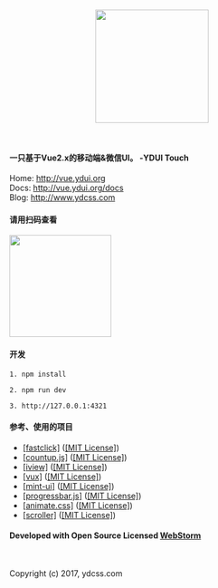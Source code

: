 <p align="center">
    <br>
    <a href="http://vue.ydui.org">
        <img width="200" src="http://static.ydcss.com/ydui/img/logo.png">
    </a>
    <br>
</p>
<br/>

#### 一只基于Vue2.x的移动端&微信UI。 -YDUI Touch

Home: <a href="http://vue.ydui.org"> http://vue.ydui.org </a>  
Docs: <a href="http://vue.ydui.org/docs"> http://vue.ydui.org/docs </a>  
Blog: <a href="http://www.ydcss.com"> http://www.ydcss.com </a>  

#### 请用扫码查看
<img width="180" height="180" src="http://static.ydcss.com/ydui/img/qrcode.jpg" />

#### 开发

```shell
1. npm install

2. npm run dev

3. http://127.0.0.1:4321
```

#### 参考、使用的项目

* <a href="https://github.com/ftlabs/fastclick" target="_blank">[fastclick]</a> (<a href="https://github.com/ftlabs/fastclick/blob/master/LICENSE" target="_blank">[MIT License]</a>)
* <a href="https://github.com/inorganik/CountUp.js" target="_blank">[countup.js]</a> (<a href="https://github.com/inorganik/countUp.js/blob/master/LICENSE.md" target="_blank">[MIT License]</a>)
* <a href="https://github.com/iview/iview" target="_blank">[iview]</a> (<a href="https://github.com/iview/iview/blob/2.0/LICENSE" target="_blank">[MIT License]</a>)
* <a href="https://github.com/airyland/vux" target="_blank">[vux]</a> (<a href="https://github.com/airyland/vux/blob/v2/LICENSE" target="_blank">[MIT License]</a>)
* <a href="https://github.com/ElemeFE/mint-ui" target="_blank">[mint-ui]</a> (<a href="https://github.com/ElemeFE/mint-ui/blob/master/LICENSE" target="_blank">[MIT License]</a>)
* <a href="https://github.com/kimmobrunfeldt/progressbar.js" target="_blank">[progressbar.js]</a> (<a href="https://github.com/kimmobrunfeldt/progressbar.js/blob/master/LICENSE" target="_blank">[MIT License]</a>)
* <a href="https://github.com/daneden/animate.css" target="_blank">[animate.css]</a> (<a href="https://github.com/daneden/animate.css/blob/master/LICENSE" target="_blank">[MIT License]</a>)
* <a href="https://github.com/pbakaus/scroller" target="_blank">[scroller]</a> (<a href="https://github.com/pbakaus/scroller/blob/master/LICENSE.txt" target="_blank">[MIT License]</a>)

#### Developed with Open Source Licensed <a href="http://www.jetbrains.com/webstorm/" target="_blank">WebStorm</a>

<br/>

Copyright (c) 2017, ydcss.com
<br/>
